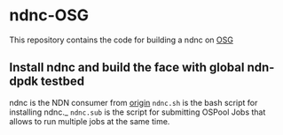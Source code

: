 # ndnc-OSG
This repository contains the code for building a ndnc on [OSG](https://portal.osg-htc.org/) 

## Install ndnc and build the face with global ndn-dpdk testbed 

ndnc is the NDN consumer from [origin](https://github.com/sankalpatimilsina12/fabric-scripts)
`ndnc.sh` is the bash script for installing ndnc._
`ndnc.sub` is the script for submitting OSPool Jobs that allows to run multiple jobs at the same time. 
